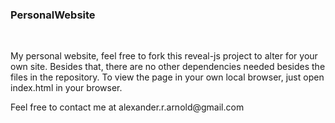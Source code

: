 <h3>PersonalWebsite</h3><br>
<p>My personal website, feel free to fork this reveal-js project to alter for your own site. Besides that, there are no other dependencies needed besides the files in the repository. To view the page in your own local browser, just open index.html in your browser.</p>
<p>Feel free to contact me at alexander.r.arnold@gmail.com</p>
